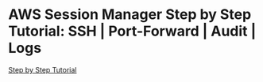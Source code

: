 # AWS Session Manager Step by Step Tutorial: SSH | Port-Forward | Audit | Logs

[Step by Step Tutorial](https://khulnasoft.com/aws-session-manager-tutorial/)
